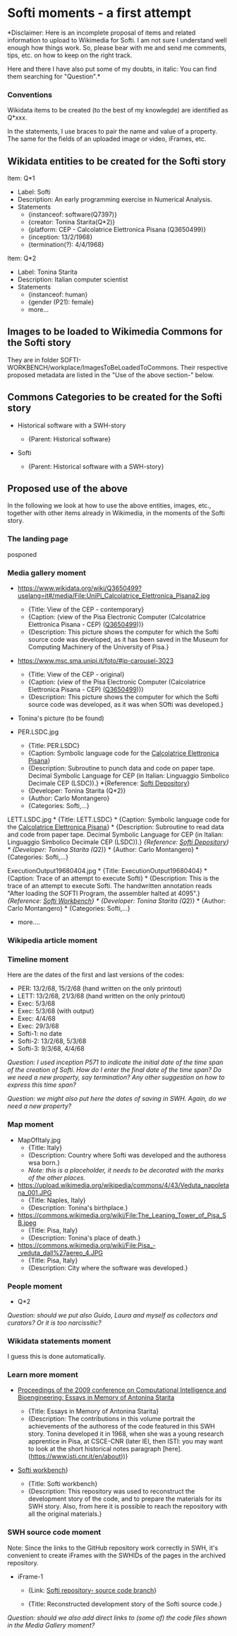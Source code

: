 # Softi moments - a first attempt

*Disclaimer: Here is an incomplete proposal of items and related information to upload to Wikimedia for Softi. I am not sure I understand well enough how things work. So, please bear with me and send me comments, tips, etc. on how to keep on the right track.

Here and there I have also put some of my doubts, in italic: You can find them searching for "Question".*

### Conventions

Wikidata items to be created (to the best of my knowlegde) are identified as Q*xxx.

In the statements, I use braces to pair the name and value of a property. The same for the fields of an uploaded image or video, iFrames, etc.

## Wikidata entities to be created for the Softi story

Item: Q*1
* Label: Softi
* Description: An early programming exercise in Numerical Analysis.
* Statements
     * {instanceof: software(Q7397)}
     * {creator: Tonina Starita(Q*2)}
     * {platform: CEP - Calcolatrice Elettronica Pisana (Q3650499)}
     * {inception: 13/2/1968}
     * {termination(?): 4/4/1968}

Item: Q*2
* Label: Tonina Starita
* Description: Italian computer scientist
* Statements
     * {instanceof: human}
     * {gender (P21): female}
     * more...

## Images to be loaded to Wikimedia Commons for the Softi story

They are in folder SOFTI-WORKBENCH/workplace/ImagesToBeLoadedToCommons. Their respective proposed metadata are listed in the "Use of the above section-" below. 

## Commons Categories to be created for the Softi story
* Historical software with a SWH-story
     * {Parent: Historical software}

* Softi
     * {Parent: Historical software with a SWH-story}

## Proposed use of the above

In the following we look at how to use the above entities, images, etc., together with other items already in Wikimedia, in the moments of the Softi story.

### The landing page

posponed

### Media gallery moment 
* https://www.wikidata.org/wiki/Q3650499?uselang=it#/media/File:UniPi_Calcolatrice_Elettronica_Pisana2.jpg
     * {Title: View of the CEP - contemporary}
     * {Caption: (view of the Pisa Electronic Computer (Calcolatrice Elettronica Pisana - CEP) ([Q3650499](https://www.wikidata.org/wiki/Q3650499)))}
     * {Description: This picture shows the computer for which the Softi source code was developed, as it has been saved in the Museum for Computing Machinery of the University of Pisa.}

* https://www.msc.sma.unipi.it/foto/#jp-carousel-3023
     * {Title: View of the CEP - original}
     * {Caption: (view of the Pisa Electronic Computer (Calcolatrice Elettronica Pisana - CEP) ([Q3650499](https://www.wikidata.org/wiki/Q3650499)))}
     * {Description: This picture shows the computer for which the Softi source code was developed, as it was when SOfti was developed.}

* Tonina's picture (to be found)

* PER.LSDC.jpg
     * {Title: PER.LSDC}
     * {Caption: Symbolic language code for the [Calcolatrice Elettronica Pisana]([Q3650499](https://www.wikidata.org/wiki/Q3650499))}
     * {Description: Subroutine to punch data and code on paper tape. Decimal Symbolic Language for CEP (in Italian: Linguaggio Simbolico Decimale CEP (LSDC)).}
     *{Reference: [Softi Depository](https://github.com/Unipisa/Softi-Depository/blob/master/raw_materials/Photos/IMG_20190722_094617.jpg)}
     * {Developer: Tonina Starita (Q*2)}
     * {Author: Carlo Montangero}
     * {Categories: Softi,...}

LETT.LSDC.jpg
     * {Title: LETT.LSDC}
     * {Caption: Symbolic language code for the [Calcolatrice Elettronica Pisana]([Q3650499](https://www.wikidata.org/wiki/Q3650499))}
     * {Description: Subroutine to read data and code from paper tape. Decimal Symbolic Language for CEP (in Italian: Linguaggio Simbolico Decimale CEP (LSDC)).}
     *{Reference: [Softi Depository](https://github.com/Unipisa/Softi-Depository/blob/master/raw_materials/Photos/IMG_20190722_094518.jpg)}
     * {Developer: Tonina Starita (Q*2)}
     * {Author: Carlo Montangero}
     * {Categories: Softi,...}

ExecutionOutput19680404.jpg
     * {Title: ExecutionOutput19680404}
     * {Caption: Trace of an attempt to execute Softi}
     * {Description: This is the trace of an attempt to execute Softi. The handwritten annotation reads "After loading the SOFTI Program, the assembler halted at 4095".}
     *{Reference: [Softi Workbench](https://github.com/Unipisa/Softi-Depository/blob/master/raw_materials/Photos/IMG_20190722_094518.jpg)}
     * {Developer: Tonina Starita (Q*2)}
     * {Author: Carlo Montangero}
     * {Categories: Softi,...}



* more....

### Wikipedia article moment 

### Timeline moment

Here are the dates of the first and last versions of the codes:

* PER: 13/2/68, 15/2/68 (hand written on the only printout)
* LETT: 13/2/68, 21/3/68 (hand written on the only printout)
* Exec: 5/3/68
* Exec: 5/3/68 (with output)
* Exec: 4/4/68
* Exec: 29/3/68
* Softi-1: no date
* Softi-2: 13/2/68, 5/3/68
* Softi-3: 9/3/68, 4/4/68

*Question: I used inception P571 to indicate the initial date of the time span of the creation of Softi. How do I enter the final date of the time span? Do we need a new property, say termination?
Any other suggestion on how to express this time span?*

*Question: we might also put here the dates of saving in SWH. Again, do we need a new property?*

### Map moment
* MapOfItaly.jpg
     * {Title: Italy}
     * {Description: Country where Softi was developed and the authoress wsa born.}
     * *Note: this is a placeholder, it needs to be decorated with the marks of the other places.*
* https://upload.wikimedia.org/wikipedia/commons/4/43/Veduta_napoletana_001.JPG
     * {Title: Naples, Italy}
     * {Description: Tonina's birthplace.}
* https://commons.wikimedia.org/wiki/File:The_Leaning_Tower_of_Pisa_SB.jpeg
     * {Title: Pisa, Italy}
     * {Description: Tonina's place of death.}
* https://commons.wikimedia.org/wiki/File:Pisa_-_veduta_dall%27aereo_4.JPG
     * {Title: Pisa, Italy}
     * {Description: City where the software was developed.}

### People moment
* Q*2

*Question: should we put also Guido, Laura and myself as collectors and curators? Or it is too narcissitic?*

### Wikidata statements moment
I guess this is done automatically.

### Learn more moment

* [Proceedings of the 2009 conference on Computational Intelligence and Bioengineering: Essays in Memory of Antonina Starita](https://dl.acm.org/doi/proceedings/10.5555/1659271)

     * {Title: Essays in Memory of Antonina Starita}
     * {Description: The contributions in this volume portrait the achievements of the authoress of the code featured in this SWH story. Tonina developed it in 1968, when she was a young research apprentice in Pisa, at CSCE-CNR (later IEI, then ISTI: you may want to look at the short historical notes paragraph [here].(https://www.isti.cnr.it/en/about))}

* [Softi workbench](https://archive.softwareheritage.org/swh:1:dir:b0c85c6dd2e62311046c077ee8f57563823408e3;origin=https://github.com/Unipisa/Softi-Workbench;visit=swh:1:snp:c17894ec99edb9bddba17f69d018cfa578593d3b;anchor=swh:1:rev:092a927d8ed365ed600dd4e96932437731749bbb)}

     * {Title: Softi workbench}
     * {Description: This repository was used to reconstruct the development story of the code, and to prepare the materials for its SWH story. Also, from here it is possible to reach the repository with all the original materials.}

### SWH source code moment

Note: Since the links to the GitHub repository work correctly in SWH, it's convenient to create iFrames with the SWHIDs of the pages in the archived repository.

* iFrame-1
     * {Link: [Softi repository- source code branch](https://archive.softwareheritage.org/swh:1:dir:b0c85c6dd2e62311046c077ee8f57563823408e3;origin=https://github.com/Unipisa/Softi-Workbench;visit=swh:1:snp:c17894ec99edb9bddba17f69d018cfa578593d3b;anchor=swh:1:rev:092a927d8ed365ed600dd4e96932437731749bbb)}

     * {Title: Reconstructed development story of the Softi source code.}

*Question: should we also add direct links to (some of) the code files shown in the Media Gallery moment?*
